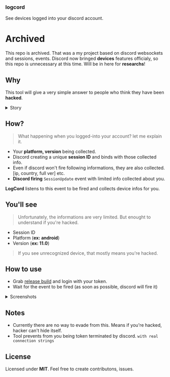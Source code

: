 ### logcord
See devices logged into your discord account.

# Archived
This repo is archived. That was a my project based on discord websockets and sessions, events. Discord now bringed **devices** features officialy, so this repo is unnecessary at this time. Will be in here for **researchs**!

## Why
This tool will give a very simple answer to people who think they have been **hacked**.

<details>
<summary>Story</summary>

After seeing weird actions on my account, i searched ways to see devices in my account. But no, there was no way.
I decided to make my own tool. Now open sourcing to those, who thinking "am i got hacked?".
</details>

## How?
> What happening when you logged-into your account? let me explain it.
* Your **platform, version** being collected.
* Discord creating a unique **session ID** and binds with those collected info.
* Even if discord won't fire following informations, they are also collected. [ip, country, full ver] etc.
* **Discord firing** `SessionUpdate` event with limited info collected about you.

**LogCord** listens to this event to be fired and collects device infos for you.

## You'll see
> Unfortunately, the informations are very limited. But enought to understand if you're hacked.
* Session ID
* Platform (**ex: android**)
* Version (**ex: 11.0**)

> If you see unrecognized device, that mostly means you're hacked.

## How to use
* Grab [release build](https://github.com/arshx86/LogCord/releases/tag/stable) and login with your token.
* Wait for the event to be fired (as soon as possible, discord will fire it)

<details>
<summary>Screenshots</summary>
<img src = "https://media.discordapp.net/attachments/921528250939883550/993594161972383844/unknown.png?width=836&height=468">
<br>
<img src = "https://media.discordapp.net/attachments/921528250939883550/993598987456221295/unknown.png?width=808&height=468">
</details>

## Notes
* Currently there are no way to evade from this. Means if you're hacked, hacker can't hide itself.
* Tool prevents from you being token terminated by discord. `with real connection strings`

## License
Licensed under **MIT**. Feel free to create contributons, issues. 


